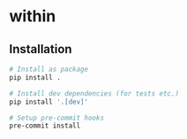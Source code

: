 # within

## Installation

```sh
# Install as package
pip install .

# Install dev dependencies (for tests etc.)
pip install '.[dev]'

# Setup pre-commit hooks
pre-commit install
```

